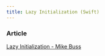 ```yaml
---
title: Lazy Initialization (Swift)
---
```


### Article

[Lazy Initialization - Mike Buss](http://mikebuss.com/2014/06/22/lazy-initialization-swift/)
